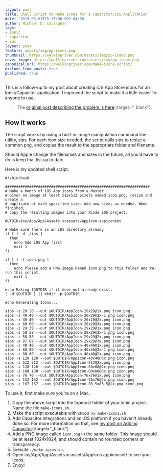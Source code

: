 ```yaml
---
layout: post
title: Shell Script to Make Icons for a Capacitor/iOS Application
date: '2019-08-01T15:15:00.002-04:00'
author: Michael D. Callaghan
tags: 
- ionic 
- capacitor
- ios
layout: post
feature: assets/img/pp-icons.png
thumbnail: https://walkingriver.com/assets/img/pp-icons.png
cover_image: https://walkingriver.com/assets/img/pp-icons.png
canonical_url: https://walkingriver.com/make-icons-script/
exclude_from_posts: true
published: true
---
```


This is a follow-up to my post about creating iOS App Store icons for an Ionic/Capacitor application. I improved the script to make it a little easier for anyone to use. 
<!--more-->

> The [original post describing the problem is here](https://walkingriver.com/make-icons/){:target="_blank"}.

## How it works
The script works by using a built-in image manipulation command line utility, sips. For each icon size needed, the script calls sips to resize a common png, and copies the result to the appropriate folder and filename. 

Should Apple change the filenames and sizes in the future, all you'd have to do is keep that list up to date.

Here is my updated shell script. 

```
#!/bin/bash

##################################################################
# Make a bunch of iOS App icons from a Master
# Given an image at least 512x512 pixels named icon.png, resize and create a
# duplicate at each specified size. Add new sizes as needed. When finished,
# copy the resulting images into your Xcode iOS project.

OUTDIR=ios/App/App/Assets.xcassets/AppIcon.appiconset

# Make sure there is an iOS directory already
if [ ! -d ./ios ] 
  then
    echo Add iOS App first
    exit 1
fi

if [ ! -f icon.png ]
  then
    echo Please add a PNG image named icon.png to this folder and re-run this script.
    exit 1
fi

echo Making $OUTDIR if it does not already exist.
[ -d $OUTDIR ] || mkdir -p $OUTDIR

echo Generating Icons...

sips -z 20 20 --out $OUTDIR/AppIcon-20x20@1x.png icon.png
sips -z 40 40 --out $OUTDIR/AppIcon-20x20@2x-1.png icon.png
sips -z 40 40 --out $OUTDIR/AppIcon-20x20@2x.png icon.png
sips -z 60 60 --out $OUTDIR/AppIcon-20x20@3x.png icon.png
sips -z 29 29 --out $OUTDIR/AppIcon-29x29@1x.png icon.png
sips -z 58 58 --out $OUTDIR/AppIcon-29x29@2x-1.png icon.png
sips -z 58 58 --out $OUTDIR/AppIcon-29x29@2x.png icon.png
sips -z 87 87 --out $OUTDIR/AppIcon-29x29@3x.png icon.png
sips -z 40 40 --out $OUTDIR/AppIcon-40x40@1x.png icon.png
sips -z 80 80 --out $OUTDIR/AppIcon-40x40@2x-1.png icon.png
sips -z 80 80 --out $OUTDIR/AppIcon-40x40@2x.png icon.png
sips -z 120 120 --out $OUTDIR/AppIcon-40x40@3x.png icon.png
sips -z 512 512 --out $OUTDIR/AppIcon-512@2x.png icon.png
sips -z 120 120 --out $OUTDIR/AppIcon-60x60@2x.png icon.png
sips -z 180 180 --out $OUTDIR/AppIcon-60x60@3x.png icon.png
sips -z 76 76 --out $OUTDIR/AppIcon-76x76@1x.png icon.png
sips -z 152 152 --out $OUTDIR/AppIcon-76x76@2x.png icon.png
sips -z 167 167 --out $OUTDIR/AppIcon-83.5x83.5@2x.png icon.png
```

To use it, first make sure you're on a Mac.

1. Copy the above script into the topmost folder of your Ionic project. Name the file `make-icons.sh`.
1. Make the script executable with `chmod +x make-icons.sh`
1. Add Capacitor integrations and an iOS platform if you haven't already done so. For more information on that, see [my post on Adding Capacitor](https://walkingriver.com/ionic-3-to-4/){:target="_blank"}.
1. Add a PNG image called `icon.png` in the same folder. This image should be at least 1024x1024, and should contain no rounded corners or transparency.
1. Execute `./make-icons.sh`.
1. Open ios/App/App/Assets.xcassets/AppIcon.appiconset/ to see your icons.
1. Enjoy!
